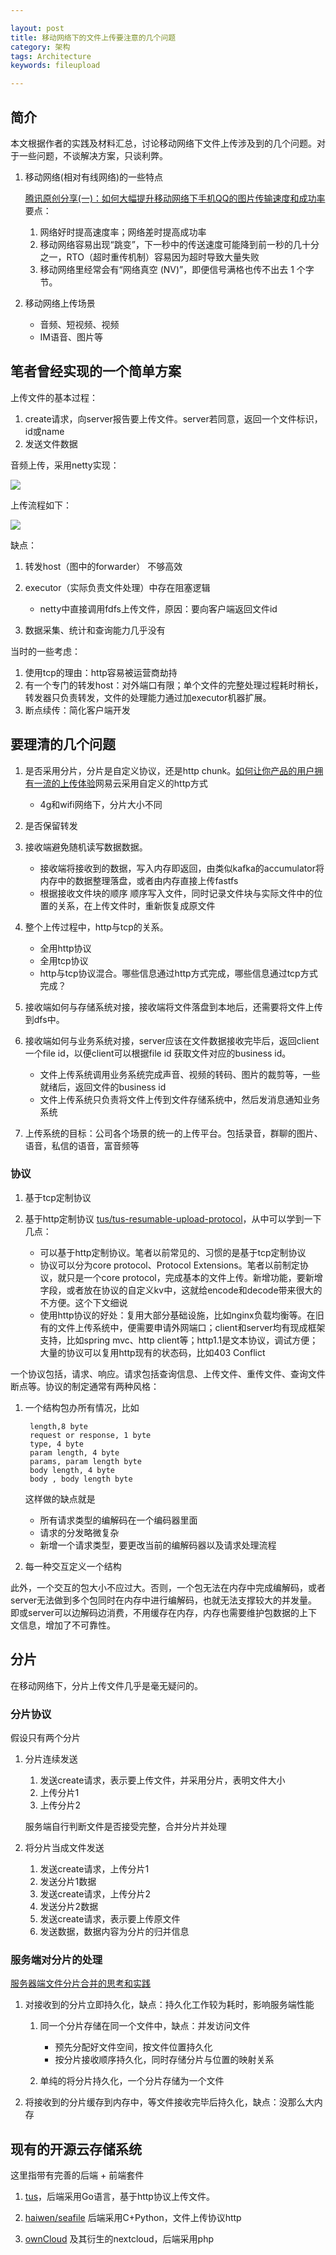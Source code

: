 ```yaml
---

layout: post
title: 移动网络下的文件上传要注意的几个问题
category: 架构
tags: Architecture
keywords: fileupload

---
```


## 简介

本文根据作者的实践及材料汇总，讨论移动网络下文件上传涉及到的几个问题。对于一些问题，不谈解决方案，只谈利弊。

1. 移动网络(相对有线网络)的一些特点

	[腾讯原创分享(一)：如何大幅提升移动网络下手机QQ的图片传输速度和成功率](http://www.52im.net/thread-675-1-1.html)要点：

	1. 网络好时提高速度率；网络差时提高成功率
	2. 移动网络容易出现“跳变”，下一秒中的传送速度可能降到前一秒的几十分之一，RTO（超时重传机制）容易因为超时导致大量失败
	3. 移动网络里经常会有“网络真空 (NV)”，即便信号满格也传不出去 1 个字节。
2. 移动网络上传场景

	* 音频、短视频、视频
	* IM语音、图片等



## 笔者曾经实现的一个简单方案

上传文件的基本过程：

1. create请求，向server报告要上传文件。server若同意，返回一个文件标识，id或name
2. 发送文件数据

音频上传，采用netty实现：

![](/public/upload/architecture/file_upload_1.png)

上传流程如下：

![](/public/upload/architecture/file_upload_2.png)

缺点：

1. 转发host（图中的forwarder） 不够高效
2. executor（实际负责文件处理）中存在阻塞逻辑

	* netty中直接调用fdfs上传文件，原因：要向客户端返回文件id

3. 数据采集、统计和查询能力几乎没有

当时的一些考虑：

1. 使用tcp的理由：http容易被运营商劫持
2. 有一个专门的转发host：对外端口有限；单个文件的完整处理过程耗时稍长，转发器只负责转发，文件的处理能力通过加executor机器扩展。
3. 断点续传：简化客户端开发


## 要理清的几个问题

1. 是否采用分片，分片是自定义协议，还是http chunk。[如何让你产品的用户拥有一流的上传体验](https://zhuanlan.zhihu.com/p/28306136)网易云采用自定义的http方式

	* 4g和wifi网络下，分片大小不同

2. 是否保留转发
3. 接收端避免随机读写数据数据。

	* 接收端将接收到的数据，写入内存即返回，由类似kafka的accumulator将内存中的数据整理落盘，或者由内存直接上传fastfs
	* 根据接收文件块的顺序 顺序写入文件，同时记录文件块与实际文件中的位置的关系，在上传文件时，重新恢复成原文件
4. 整个上传过程中，http与tcp的关系。

	* 全用http协议
	* 全用tcp协议
	* http与tcp协议混合。哪些信息通过http方式完成，哪些信息通过tcp方式完成？
5. 接收端如何与存储系统对接，接收端将文件落盘到本地后，还需要将文件上传到dfs中。
6. 接收端如何与业务系统对接，server应该在文件数据接收完毕后，返回client一个file id，以便client可以根据file id 获取文件对应的business id。

	* 文件上传系统调用业务系统完成声音、视频的转码、图片的裁剪等，一些就绪后，返回文件的business id
	* 文件上传系统只负责将文件上传到文件存储系统中，然后发消息通知业务系统
5. 上传系统的目标：公司各个场景的统一的上传平台。包括录音，群聊的图片、语音，私信的语音，富音频等

### 协议

1. 基于tcp定制协议
2. 基于http定制协议 [tus/tus-resumable-upload-protocol](https://github.com/tus/tus-resumable-upload-protocol/blob/master/protocol.md)，从中可以学到一下几点：

 	* 可以基于http定制协议。笔者以前常见的、习惯的是基于tcp定制协议
 	* 协议可以分为core protocol、Protocol Extensions。笔者以前制定协议，就只是一个core protocol，完成基本的文件上传。新增功能，要新增字段，或者放在协议的自定义kv中，这就给encode和decode带来很大的不方便。这个下文细说
 	* 使用http协议的好处：复用大部分基础设施，比如nginx负载均衡等。在旧有的文件上传系统中，便需要申请外网端口；client和server均有现成框架支持，比如spring mvc、http client等；http1.1是文本协议，调试方便；大量的协议可以复用http现有的状态码，比如403 Conflict

一个协议包括，请求、响应。请求包括查询信息、上传文件、重传文件、查询文件断点等。协议的制定通常有两种风格：

1. 一个结构包办所有情况，比如

		length,8 byte
		request or response, 1 byte
		type, 4 byte
		param length, 4 byte
		params, param length byte
		body length, 4 byte
		body , body length byte
		
		
	这样做的缺点就是
	
	* 所有请求类型的编解码在一个编码器里面
	* 请求的分发略微复杂
	* 新增一个请求类型，要更改当前的编解码器以及请求处理流程
		
2. 每一种交互定义一个结构

此外，一个交互的包大小不应过大。否则，一个包无法在内存中完成编解码，或者server无法做到多个包同时在内存中进行编解码，也就无法支撑较大的并发量。即或server可以边解码边消费，不用缓存在内存，内存也需要维护包数据的上下文信息，增加了不可靠性。		
## 分片

在移动网络下，分片上传文件几乎是毫无疑问的。

### 分片协议

假设只有两个分片

1. 分片连续发送

	1. 发送create请求，表示要上传文件，并采用分片，表明文件大小
	2. 上传分片1
	3. 上传分片2
	
	服务端自行判断文件是否接受完整，合并分片并处理
	
2. 将分片当成文件发送

	1. 发送create请求，上传分片1
	2. 发送分片1数据
	3. 发送create请求，上传分片2
	4. 发送分片2数据
	5. 发送create请求，表示要上传原文件
	6. 发送数据，数据内容为分片的归并信息

### 服务端对分片的处理

[服务器端文件分片合并的思考和实践](http://www.pchou.info/web/2014/10/16/chunk-upload-and-merge.html#)

1. 对接收到的分片立即持久化，缺点：持久化工作较为耗时，影响服务端性能

	1. 同一个分片存储在同一个文件中，缺点：并发访问文件
	
		* 预先分配好文件空间，按文件位置持久化
		* 按分片接收顺序持久化，同时存储分片与位置的映射关系
	2. 单纯的将分片持久化，一个分片存储为一个文件
	
2. 将接收到的分片缓存到内存中，等文件接收完毕后持久化，缺点：没那么大内存

## 现有的开源云存储系统

这里指带有完善的后端 + 前端套件

1. [tus](https://tus.io/)，后端采用Go语言，基于http协议上传文件。

2. [haiwen/seafile](https://github.com/haiwen/seafile) 后端采用C+Python，文件上传协议http

3. [ownCloud](https://github.com/owncloud) 及其衍生的nextcloud，后端采用php